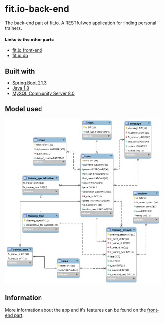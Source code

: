 # fit.io-back-end

The back-end part of fit.io. A RESTful web application for finding personal trainers.

#### Links to the other parts
* [fit.io front-end](https://github.com/ioiliakop/fit.io-front-end)
* [fit.io db](https://github.com/ioiliakop/fit.io-db)

## Built with

* [Spring Boot 2.1.3](https://spring.io/projects/spring-boot)
* [Java 1.8](https://www.oracle.com/technetwork/java/javase/downloads/jdk8-downloads-2133151.html)
* [MySQL Community Server 8.0](https://dev.mysql.com/downloads/mysql/)

## Model used

![DB model](db/model.png)

## Information
More information about the app and it's features can be found on the [front-end part](https://github.com/ioiliakop/fit.io-front-end).
